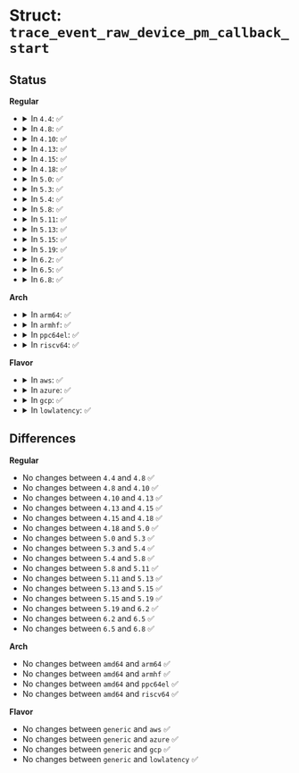 # Struct: <code>trace_event_raw_device_pm_callback_start</code>

## Status
<b>Regular</b>
<ul>
<li>
<details>
<summary>In <code>4.4</code>: ✅</summary>

```c
struct trace_event_raw_device_pm_callback_start {
    struct trace_entry ent;
    u32 __data_loc_device;
    u32 __data_loc_driver;
    u32 __data_loc_parent;
    u32 __data_loc_pm_ops;
    int event;
    char __data[0];
};
```
</details>
</li>
<li>
<details>
<summary>In <code>4.8</code>: ✅</summary>

```c
struct trace_event_raw_device_pm_callback_start {
    struct trace_entry ent;
    u32 __data_loc_device;
    u32 __data_loc_driver;
    u32 __data_loc_parent;
    u32 __data_loc_pm_ops;
    int event;
    char __data[0];
};
```
</details>
</li>
<li>
<details>
<summary>In <code>4.10</code>: ✅</summary>

```c
struct trace_event_raw_device_pm_callback_start {
    struct trace_entry ent;
    u32 __data_loc_device;
    u32 __data_loc_driver;
    u32 __data_loc_parent;
    u32 __data_loc_pm_ops;
    int event;
    char __data[0];
};
```
</details>
</li>
<li>
<details>
<summary>In <code>4.13</code>: ✅</summary>

```c
struct trace_event_raw_device_pm_callback_start {
    struct trace_entry ent;
    u32 __data_loc_device;
    u32 __data_loc_driver;
    u32 __data_loc_parent;
    u32 __data_loc_pm_ops;
    int event;
    char __data[0];
};
```
</details>
</li>
<li>
<details>
<summary>In <code>4.15</code>: ✅</summary>

```c
struct trace_event_raw_device_pm_callback_start {
    struct trace_entry ent;
    u32 __data_loc_device;
    u32 __data_loc_driver;
    u32 __data_loc_parent;
    u32 __data_loc_pm_ops;
    int event;
    char __data[0];
};
```
</details>
</li>
<li>
<details>
<summary>In <code>4.18</code>: ✅</summary>

```c
struct trace_event_raw_device_pm_callback_start {
    struct trace_entry ent;
    u32 __data_loc_device;
    u32 __data_loc_driver;
    u32 __data_loc_parent;
    u32 __data_loc_pm_ops;
    int event;
    char __data[0];
};
```
</details>
</li>
<li>
<details>
<summary>In <code>5.0</code>: ✅</summary>

```c
struct trace_event_raw_device_pm_callback_start {
    struct trace_entry ent;
    u32 __data_loc_device;
    u32 __data_loc_driver;
    u32 __data_loc_parent;
    u32 __data_loc_pm_ops;
    int event;
    char __data[0];
};
```
</details>
</li>
<li>
<details>
<summary>In <code>5.3</code>: ✅</summary>

```c
struct trace_event_raw_device_pm_callback_start {
    struct trace_entry ent;
    u32 __data_loc_device;
    u32 __data_loc_driver;
    u32 __data_loc_parent;
    u32 __data_loc_pm_ops;
    int event;
    char __data[0];
};
```
</details>
</li>
<li>
<details>
<summary>In <code>5.4</code>: ✅</summary>

```c
struct trace_event_raw_device_pm_callback_start {
    struct trace_entry ent;
    u32 __data_loc_device;
    u32 __data_loc_driver;
    u32 __data_loc_parent;
    u32 __data_loc_pm_ops;
    int event;
    char __data[0];
};
```
</details>
</li>
<li>
<details>
<summary>In <code>5.8</code>: ✅</summary>

```c
struct trace_event_raw_device_pm_callback_start {
    struct trace_entry ent;
    u32 __data_loc_device;
    u32 __data_loc_driver;
    u32 __data_loc_parent;
    u32 __data_loc_pm_ops;
    int event;
    char __data[0];
};
```
</details>
</li>
<li>
<details>
<summary>In <code>5.11</code>: ✅</summary>

```c
struct trace_event_raw_device_pm_callback_start {
    struct trace_entry ent;
    u32 __data_loc_device;
    u32 __data_loc_driver;
    u32 __data_loc_parent;
    u32 __data_loc_pm_ops;
    int event;
    char __data[0];
};
```
</details>
</li>
<li>
<details>
<summary>In <code>5.13</code>: ✅</summary>

```c
struct trace_event_raw_device_pm_callback_start {
    struct trace_entry ent;
    u32 __data_loc_device;
    u32 __data_loc_driver;
    u32 __data_loc_parent;
    u32 __data_loc_pm_ops;
    int event;
    char __data[0];
};
```
</details>
</li>
<li>
<details>
<summary>In <code>5.15</code>: ✅</summary>

```c
struct trace_event_raw_device_pm_callback_start {
    struct trace_entry ent;
    u32 __data_loc_device;
    u32 __data_loc_driver;
    u32 __data_loc_parent;
    u32 __data_loc_pm_ops;
    int event;
    char __data[0];
};
```
</details>
</li>
<li>
<details>
<summary>In <code>5.19</code>: ✅</summary>

```c
struct trace_event_raw_device_pm_callback_start {
    struct trace_entry ent;
    u32 __data_loc_device;
    u32 __data_loc_driver;
    u32 __data_loc_parent;
    u32 __data_loc_pm_ops;
    int event;
    char __data[0];
};
```
</details>
</li>
<li>
<details>
<summary>In <code>6.2</code>: ✅</summary>

```c
struct trace_event_raw_device_pm_callback_start {
    struct trace_entry ent;
    u32 __data_loc_device;
    u32 __data_loc_driver;
    u32 __data_loc_parent;
    u32 __data_loc_pm_ops;
    int event;
    char __data[0];
};
```
</details>
</li>
<li>
<details>
<summary>In <code>6.5</code>: ✅</summary>

```c
struct trace_event_raw_device_pm_callback_start {
    struct trace_entry ent;
    u32 __data_loc_device;
    u32 __data_loc_driver;
    u32 __data_loc_parent;
    u32 __data_loc_pm_ops;
    int event;
    char __data[0];
};
```
</details>
</li>
<li>
<details>
<summary>In <code>6.8</code>: ✅</summary>

```c
struct trace_event_raw_device_pm_callback_start {
    struct trace_entry ent;
    u32 __data_loc_device;
    u32 __data_loc_driver;
    u32 __data_loc_parent;
    u32 __data_loc_pm_ops;
    int event;
    char __data[0];
};
```
</details>
</li>
</ul>
<b>Arch</b>
<ul>
<li>
<details>
<summary>In <code>arm64</code>: ✅</summary>

```c
struct trace_event_raw_device_pm_callback_start {
    struct trace_entry ent;
    u32 __data_loc_device;
    u32 __data_loc_driver;
    u32 __data_loc_parent;
    u32 __data_loc_pm_ops;
    int event;
    char __data[0];
};
```
</details>
</li>
<li>
<details>
<summary>In <code>armhf</code>: ✅</summary>

```c
struct trace_event_raw_device_pm_callback_start {
    struct trace_entry ent;
    u32 __data_loc_device;
    u32 __data_loc_driver;
    u32 __data_loc_parent;
    u32 __data_loc_pm_ops;
    int event;
    char __data[0];
};
```
</details>
</li>
<li>
<details>
<summary>In <code>ppc64el</code>: ✅</summary>

```c
struct trace_event_raw_device_pm_callback_start {
    struct trace_entry ent;
    u32 __data_loc_device;
    u32 __data_loc_driver;
    u32 __data_loc_parent;
    u32 __data_loc_pm_ops;
    int event;
    char __data[0];
};
```
</details>
</li>
<li>
<details>
<summary>In <code>riscv64</code>: ✅</summary>

```c
struct trace_event_raw_device_pm_callback_start {
    struct trace_entry ent;
    u32 __data_loc_device;
    u32 __data_loc_driver;
    u32 __data_loc_parent;
    u32 __data_loc_pm_ops;
    int event;
    char __data[0];
};
```
</details>
</li>
</ul>
<b>Flavor</b>
<ul>
<li>
<details>
<summary>In <code>aws</code>: ✅</summary>

```c
struct trace_event_raw_device_pm_callback_start {
    struct trace_entry ent;
    u32 __data_loc_device;
    u32 __data_loc_driver;
    u32 __data_loc_parent;
    u32 __data_loc_pm_ops;
    int event;
    char __data[0];
};
```
</details>
</li>
<li>
<details>
<summary>In <code>azure</code>: ✅</summary>

```c
struct trace_event_raw_device_pm_callback_start {
    struct trace_entry ent;
    u32 __data_loc_device;
    u32 __data_loc_driver;
    u32 __data_loc_parent;
    u32 __data_loc_pm_ops;
    int event;
    char __data[0];
};
```
</details>
</li>
<li>
<details>
<summary>In <code>gcp</code>: ✅</summary>

```c
struct trace_event_raw_device_pm_callback_start {
    struct trace_entry ent;
    u32 __data_loc_device;
    u32 __data_loc_driver;
    u32 __data_loc_parent;
    u32 __data_loc_pm_ops;
    int event;
    char __data[0];
};
```
</details>
</li>
<li>
<details>
<summary>In <code>lowlatency</code>: ✅</summary>

```c
struct trace_event_raw_device_pm_callback_start {
    struct trace_entry ent;
    u32 __data_loc_device;
    u32 __data_loc_driver;
    u32 __data_loc_parent;
    u32 __data_loc_pm_ops;
    int event;
    char __data[0];
};
```
</details>
</li>
</ul>

## Differences
<b>Regular</b>
<ul>
<li>
No changes between <code>4.4</code> and <code>4.8</code> ✅
</li>
<li>
No changes between <code>4.8</code> and <code>4.10</code> ✅
</li>
<li>
No changes between <code>4.10</code> and <code>4.13</code> ✅
</li>
<li>
No changes between <code>4.13</code> and <code>4.15</code> ✅
</li>
<li>
No changes between <code>4.15</code> and <code>4.18</code> ✅
</li>
<li>
No changes between <code>4.18</code> and <code>5.0</code> ✅
</li>
<li>
No changes between <code>5.0</code> and <code>5.3</code> ✅
</li>
<li>
No changes between <code>5.3</code> and <code>5.4</code> ✅
</li>
<li>
No changes between <code>5.4</code> and <code>5.8</code> ✅
</li>
<li>
No changes between <code>5.8</code> and <code>5.11</code> ✅
</li>
<li>
No changes between <code>5.11</code> and <code>5.13</code> ✅
</li>
<li>
No changes between <code>5.13</code> and <code>5.15</code> ✅
</li>
<li>
No changes between <code>5.15</code> and <code>5.19</code> ✅
</li>
<li>
No changes between <code>5.19</code> and <code>6.2</code> ✅
</li>
<li>
No changes between <code>6.2</code> and <code>6.5</code> ✅
</li>
<li>
No changes between <code>6.5</code> and <code>6.8</code> ✅
</li>
</ul>
<b>Arch</b>
<ul>
<li>
No changes between <code>amd64</code> and <code>arm64</code> ✅
</li>
<li>
No changes between <code>amd64</code> and <code>armhf</code> ✅
</li>
<li>
No changes between <code>amd64</code> and <code>ppc64el</code> ✅
</li>
<li>
No changes between <code>amd64</code> and <code>riscv64</code> ✅
</li>
</ul>
<b>Flavor</b>
<ul>
<li>
No changes between <code>generic</code> and <code>aws</code> ✅
</li>
<li>
No changes between <code>generic</code> and <code>azure</code> ✅
</li>
<li>
No changes between <code>generic</code> and <code>gcp</code> ✅
</li>
<li>
No changes between <code>generic</code> and <code>lowlatency</code> ✅
</li>
</ul>
